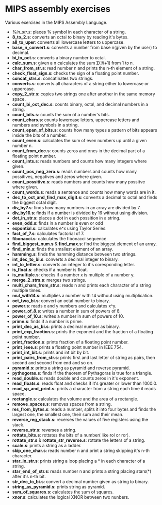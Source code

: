 # MIPS assembly exercises

Various exercises in the MIPS Assembly Language.

* _\%_in_str.s__: places % symbol in each character of a string.
* __8_to_2.s__: converts an octal to binary by reading it's bytes.
* __all_to_uper__: converts all lowercase letters to uppercase.
* __base_n_convert.s__: converts a number from base n(given by the user) to decimal.
* __bi_to_oct.s__: converts a binary number to octal.
* __calc_sum.s__: given a n calculates the sum Σ(i/i+1) from 1 to n.
* __char_from_str.s__: read number n and prints the n-th element of a string.
* __check_float_sign.s__: checks the sign of a floating point number.
* __concat_strs.s__: concatinates two strings.
* __converts.s__: converts all characters of a string either to lowercase or uppercase.
* __copy_2_str.s__: copies two strings one after another in the same memory space.
* __count_bi_oct_dec.s__: counts binary, octal, and decimal numbers in a string.
* __count_bits.s__: counts the sum of a number's bits.
* __count_chars.s__: counts lowercase letters, uppercase letters and numbers and symbols in a string.
* __count_epan_of_bits.s__: counts how many types a pattern of bits appears inside the bits of a number.
* __count_even.s__: calculates the sum of even numbers up until a given number n.
* __count_from_dec.s__: counts zeros and ones in the decimal part of a floating point number.
* __count_ints.s__: reads numbers and counts how many integers where given.
* __count_pos_neg_zero.s__: reads numbers and counts how many possitives, negatives and zeros where given.
* __count_possitive.s__: reads numbers and counts how many possitve where given.
* __count_words.s__: reads a sentence and counts how many words are in it.
* __dec_to_oct_and_find_max_digit.s__: converts a decimal to octal and finds the biggest octal digit.
* __div_by7.s__: finds how many numbers in an array are divided by 7.
* __div_by16.s__: finds if a number is divided by 16 without using division.
* __dot_in_str.s__: places a dot in each possition in a string.
* __even_odd.s__: finds in a number is even or odd
* __expontial.s__: calculates e^x using Taylor Series.
* __fact_of_7.s__: calculates factorial of 7.
* __fibonacci.s__: calculates the fibonacci sequence.
* __find_biggest_num.s__ & __find_max.s__: find the biggest element of an array.
* __find_min.s__: finds the smallest element of an array.
* __hamming.s__: finds the hamming distance between two strings.
* __int_dec_to_bi.s__: converts a decimal integer to binary.
* __int_to_letter.s__: converts an integer to it's coresponding letter.
* __is_float.s__: checks if a number is float.
* __is_multiple.s__: checks if a number x is multiple of a number y.
* __merge_2_strs.s__: merges two strings.
* __multi_chars_from_str.s__: reads n and prints each character of a string multiple times.
* __mul_with14.s__: multiplies a number with 14 without using multiplication.
* __oct_two_bi.s__: convert an octal number to binary.
* __power.s__: reads x and y numbers and calculates x^y.
* __power_of_8.s__: writes a number in sum of powers of 8.
* __power_of_10.s__: writes a number in sum of powers of 10.
* __prime.s__: finds if a number is prime.
* __print_dec_as_bi.s__: prints a decimal number as binary.
* __print_exp_fraction.s__: prints the exponent and the fraction of a floating point number.
* __print_fraction.s__: prints fraction of a floating point number.
* __print_ieee.s__: prints a floating point number in IEEE 754.
* __print_int_bit.s__: prints and int bit by bit.
* __print_pairs_from_str.s__: prints first and last letter of string as pairs, then second and second from end and so on.
* __pyramid.s__: prints a string as pyramid and reverse pyramid.
* __pythogoras.s__: finds if the theorem of Pythagoras is true for a triangle.
* __read_double.s__: reads double and counts zeros in it's exponent.
* __read_floats.s__: reads float and checks if it's greater or lower than 1000.0.
* __read_sp_and_print.s__: prints a character from a string each time it reads space.
* __rectangle.s__: calculates the volume and the area of a rectangle.
* __remove_spaces.s__: removes spaces from a string.
* __res_from_bytes.s__: reads a number, splits it into four bytes and finds the largest one, the smallest one, their sum and their mean.
* __reverse_reg_stack.s__: recerses the values of five registers using the stack.
* __reverse_str.s__: reverses a string.
* __rottate_bits.s__: rottates the bits of a number( like rol or ror).
* __rottate_str.s__ & __rottate_str_reverse.s__: rottate the letters of a string.
* __scale.s__: prints a string as a ladder.
* __skip_one_char.s__: reads number n and print a string skipping it's n-th character.
* __star_in_str.s__: prints string a loop placing a * in each character of a string.
* __star_end_of_str.s__: reads number n and prints a string placing stars(\*) after it's n-th bit.
* __str_dec_to_bi.s__: convert a decimal number given as string to binary.
* __string_as_pyramid.s__: prints string as pyramid.
* __sum_of_squares.s__: calculates the sum of squares.
* __xnor.s__: calculates the logical XNOR between two nunbers.
